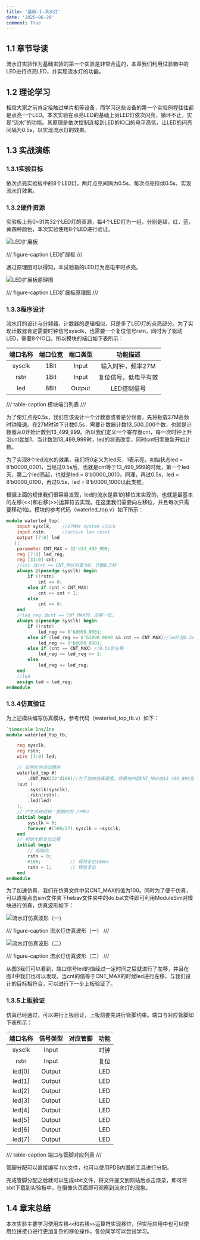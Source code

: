 ```yaml
---
title: '基础-1-流水灯'
date: '2025-06-28'
comment: True
---
```


## 1.1 章节导读

流水灯实验作为基础实验的第一个实验是非常合适的，本章我们利用试验箱中的LED进行点亮LED，并实现流水灯的功能。

## 1.2 理论学习

相信大家之前肯定接触过单片机等设备，而学习这些设备的第一个实验例程往往都是点亮一个LED。本次实验在点亮LED的基础上另LED灯依次闪亮，循环不止，实现“流水”的功能。其原理是依次控制连接到LED的IO口的电平高低，让LED的闪亮间隔为0.5s，以实现流水灯的效果。

## 1.3 实战演练

### 1.3.1实验目标

依次点亮实验板中的8个LED灯，两灯点亮间隔为0.5s，每次点亮持续0.5s，实现流水灯效果。

### 1.3.2硬件资源

实验板上有0~31共32个LED灯的资源，每4个LED灯为一组，分别是绿，红，蓝，黄四种颜色，本次实验使用8个LED进行验证。

![LED扩展板](images/01_1.png)

/// figure-caption
LED扩展板
///

通过原理图可以得知，本试验箱的LED灯为高电平时点亮。

![LED扩展板原理图](images/01_2.png)

/// figure-caption
LED扩展板原理图
///

### 1.3.3程序设计

流水灯的设计与分频器，计数器的逻辑相似，只是多了LED灯的点亮部分。为了实现计数器肯定需要时钟信号sysclk，也需要一个复位信号rstn，同时为了驱动LED，需要8个IO口。所以模块的端口如下表所示：

| 端口名称 | 端口位宽               | 端口类型           |功能描述
|:----------:|:----:|:----:|:--------------------:|
| sysclk | 1Bit | Input | 输入时钟，频率27M |
| rstn | 1Bit | Input | 复位信号，低电平有效 |
| led | 8Bit | Output | LED控制信号 |

/// table-caption
模块端口列表
///


为了使灯点亮0.5s，我们应该设计一个计数器或者是分频器，先将板载27M高频时钟降速。在27M时钟下计数0.5s，需要计数器计数13_500_000个数，也就是计数器从0开始计数到13_499_999。所以我们定义一个寄存器cnt，每一次时钟上升沿cnt就加1，当计数到13_499_999时，led的状态改变，同时cnt归零重新开始计数。

为了实现8个led流水的效果，我们将0定义为led灭，1表示亮，初始状态led = 8’b0000_0001，当经过0.5s后，也就是cnt等于13_499_999的时候，第一个led灭，第二个led亮起，也就是led = 8‘b0000_0010。同理，再过0.5s，led = 8’b0000_0100，再过0.5s，led = 8‘b0000_1000以此类推。

根据上面的规律我们很容易发现，led的流水是靠1的移位来实现的，也就是最基本的左移(<<)和右移(>>)运算符去实现。在这里我们需要向左移位，并且每次只需要移动1位。模块的参考代码（waterled_top.v）如下所示：

```verilog
module waterled_top(
    input sysclk,    //27MHz system clock
    input rstn,      //active low reset
    output [7:0] led
   );
    parameter CNT_MAX = 32'd13_499_999;
    reg [7:0] led_reg;
    reg [31:0] cnt;
    //cnt 当cnt == CNT_MAX时变为0，计数0.5秒
    always @(posedge sysclk) begin
        if (!rstn)
            cnt <= 0;
        else if (cnt < CNT_MAX)
            cnt <= cnt + 1;
        else 
            cnt <= 0;
    end
    //led_reg 当cnt == CNT_MAX时，左移一位。
    always @(posedge sysclk) begin
        if (!rstn)
            led_reg <= 8'b0000_0001;
        else if (led_reg == 8'b1000_0000 && cnt == CNT_MAX)//led7亮0.5s后重回led0
            led_reg <= 8'b0000_0001; 
        else if (cnt == CNT_MAX) //0.5s后左移
            led_reg <= led_reg << 1;
        else
            led_reg <= led_reg;
    end
    //led
    assign led = led_reg;
endmodule
```

### 1.3.4仿真验证

为上述模块编写仿真模块，参考代码（waterled_top_tb.v）如下：

```verilog
`timescale 1ns/1ns
module waterled_top_tb;

    reg sysclk;
    reg rstn;
    wire [7:0] led;

    // 实例化待测试模块
    waterled_top #(
        .CNT_MAX(32'd100)//为了加快仿真速度，将模块内部CNT_MAX由13_499_999变为1000
    )uut (
        .sysclk(sysclk),
        .rstn(rstn),
        .led(led)
    );
    // 产生系统时钟：周期约为 27Mhz
    initial begin
        sysclk = 0;
        forever #(500/27) sysclk = ~sysclk;
    end
    // 初始化和复位过程
    initial begin
        // 初始化
        rstn = 0;
        #100;           // 保持复位100ns
        rstn = 1;       // 释放复位
    end
endmodule
```

为了加速仿真，我们在仿真文件中另CNT_MAX的值为100。同时为了便于仿真，可以直接点击sim文件夹下hebav文件夹中的do.bat文件即可利用ModuleSim对模块进行仿真，仿真波形如下：

![流水灯仿真波形（一）](images/01_3.png)

/// figure-caption
流水灯仿真波形（一）
///

![流水灯仿真波形（二）](images/01_4.png)

/// figure-caption
流水灯仿真波形（二）
///

从图3我们可以看到，端口信号led的值经过一定时间之后就进行了左移，并且在图4中我们也可以发现，当cnt的值等于CNT_MAX的时候led进行左移，与我们设计的目标相符合，可以进行下一步上板验证了。

### 1.3.5上板验证

仿真已经通过，可以进行上板验证，上板前要先进行管脚约束。端口与对应管脚如下表所示：

| 端口名称 |信号类型| 对应管脚|功能
|:----:|:----:|:----:|:----:|
| sysclk | Input |  | 时钟 |
| rstn | Input |  | 复位 |
| led[0] | Output |  | LED |
| led[1] | Output |  | LED |
| led[2] | Output |  | LED |
| led[3] | Output |  | LED |
| led[4] | Output |  | LED |
| led[5] | Output |  | LED |
| led[6] | Output |  | LED |
| led[7] | Output |  | LED |

/// table-caption
端口与管脚对应列表
///

管脚分配可以直接编写.fdc文件，也可以使用PDS内置的工具进行分配。

完成管脚分配之后就可以生成sbit文件，将文件提交到网站后点击烧录，即可将sbit下载到实验板中，在摄像头页面即可观察到流水灯的现象。

## 1.4 章末总结

本次实验主要学习使用左移`<<`和右移`>>`运算符实现移位，但实际应用中也可以使用位拼接`{}`进行更加复杂的移位操作，各位同学可以尝试学习。